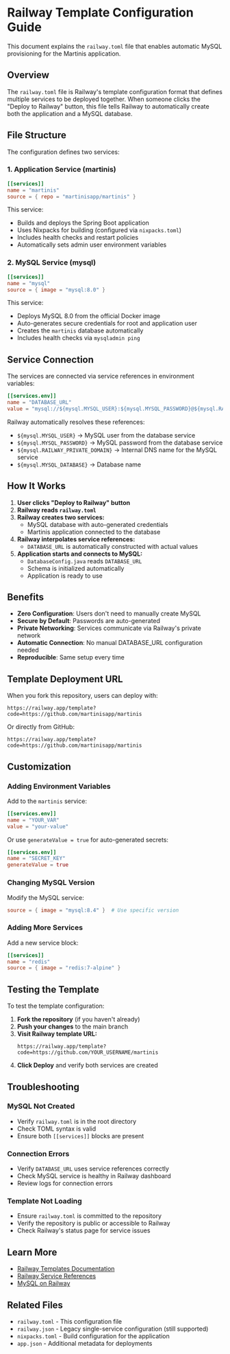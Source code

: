 # Railway Template Configuration Guide

This document explains the `railway.toml` file that enables automatic MySQL provisioning for the Martinis application.

## Overview

The `railway.toml` file is Railway's template configuration format that defines multiple services to be deployed together. When someone clicks the "Deploy to Railway" button, this file tells Railway to automatically create both the application and a MySQL database.

## File Structure

The configuration defines two services:

### 1. Application Service (martinis)

```toml
[[services]]
name = "martinis"
source = { repo = "martinisapp/martinis" }
```

This service:
- Builds and deploys the Spring Boot application
- Uses Nixpacks for building (configured via `nixpacks.toml`)
- Includes health checks and restart policies
- Automatically sets admin user environment variables

### 2. MySQL Service (mysql)

```toml
[[services]]
name = "mysql"
source = { image = "mysql:8.0" }
```

This service:
- Deploys MySQL 8.0 from the official Docker image
- Auto-generates secure credentials for root and application user
- Creates the `martinis` database automatically
- Includes health checks via `mysqladmin ping`

## Service Connection

The services are connected via service references in environment variables:

```toml
[[services.env]]
name = "DATABASE_URL"
value = "mysql://${mysql.MYSQL_USER}:${mysql.MYSQL_PASSWORD}@${mysql.RAILWAY_PRIVATE_DOMAIN}:3306/${mysql.MYSQL_DATABASE}?..."
```

Railway automatically resolves these references:
- `${mysql.MYSQL_USER}` → MySQL user from the database service
- `${mysql.MYSQL_PASSWORD}` → MySQL password from the database service
- `${mysql.RAILWAY_PRIVATE_DOMAIN}` → Internal DNS name for the MySQL service
- `${mysql.MYSQL_DATABASE}` → Database name

## How It Works

1. **User clicks "Deploy to Railway" button**
2. **Railway reads `railway.toml`**
3. **Railway creates two services:**
   - MySQL database with auto-generated credentials
   - Martinis application connected to the database
4. **Railway interpolates service references:**
   - `DATABASE_URL` is automatically constructed with actual values
5. **Application starts and connects to MySQL:**
   - `DatabaseConfig.java` reads `DATABASE_URL`
   - Schema is initialized automatically
   - Application is ready to use

## Benefits

- **Zero Configuration**: Users don't need to manually create MySQL
- **Secure by Default**: Passwords are auto-generated
- **Private Networking**: Services communicate via Railway's private network
- **Automatic Connection**: No manual DATABASE_URL configuration needed
- **Reproducible**: Same setup every time

## Template Deployment URL

When you fork this repository, users can deploy with:

```
https://railway.app/template?code=https://github.com/martinisapp/martinis
```

Or directly from GitHub:

```
https://railway.app/template?code=https://github.com/martinisapp/martinis
```

## Customization

### Adding Environment Variables

Add to the `martinis` service:

```toml
[[services.env]]
name = "YOUR_VAR"
value = "your-value"
```

Or use `generateValue = true` for auto-generated secrets:

```toml
[[services.env]]
name = "SECRET_KEY"
generateValue = true
```

### Changing MySQL Version

Modify the MySQL service:

```toml
source = { image = "mysql:8.4" }  # Use specific version
```

### Adding More Services

Add a new service block:

```toml
[[services]]
name = "redis"
source = { image = "redis:7-alpine" }
```

## Testing the Template

To test the template configuration:

1. **Fork the repository** (if you haven't already)
2. **Push your changes** to the main branch
3. **Visit Railway template URL:**
   ```
   https://railway.app/template?code=https://github.com/YOUR_USERNAME/martinis
   ```
4. **Click Deploy** and verify both services are created

## Troubleshooting

### MySQL Not Created
- Verify `railway.toml` is in the root directory
- Check TOML syntax is valid
- Ensure both `[[services]]` blocks are present

### Connection Errors
- Verify `DATABASE_URL` uses service references correctly
- Check MySQL service is healthy in Railway dashboard
- Review logs for connection errors

### Template Not Loading
- Ensure `railway.toml` is committed to the repository
- Verify the repository is public or accessible to Railway
- Check Railway's status page for service issues

## Learn More

- [Railway Templates Documentation](https://docs.railway.app/deploy/railway-toml)
- [Railway Service References](https://docs.railway.app/deploy/variables#service-variables)
- [MySQL on Railway](https://docs.railway.app/databases/mysql)

## Related Files

- `railway.toml` - This configuration file
- `railway.json` - Legacy single-service configuration (still supported)
- `nixpacks.toml` - Build configuration for the application
- `app.json` - Additional metadata for deployments
